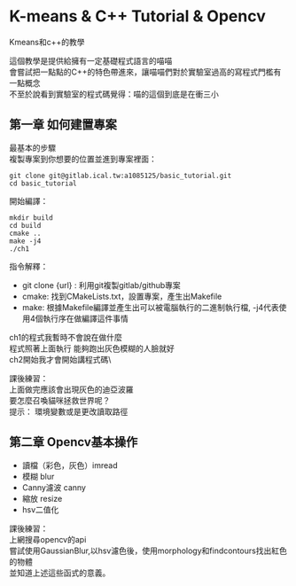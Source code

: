 # K-means & C++ Tutorial & Opencv

Kmeans和c++的教學

這個教學是提供給擁有一定基礎程式語言的喵喵\
會嘗試把一點點的C++的特色帶進來，讓喵喵們對於實驗室過高的寫程式門檻有一點概念\
不至於說看到實驗室的程式碼覺得：喵的這個到底是在衝三小

## 第一章 如何建置專案

最基本的步驟\
複製專案到你想要的位置並進到專案裡面：

```
git clone git@gitlab.ical.tw:a1085125/basic_tutorial.git
cd basic_tutorial
```
開始編譯：

```
mkdir build
cd build
cmake ..
make -j4
./ch1
```

指令解釋：
- git clone {url} : 利用git複製gitlab/github專案
- cmake: 找到CMakeLists.txt，設置專案，產生出Makefile
- make: 根據Makefile編譯並產生出可以被電腦執行的二進制執行檔, -j4代表使用4個執行序在做編譯這件事情

ch1的程式我暫時不會說在做什麼\
程式照著上面執行 能夠跑出灰色模糊的人臉就好\
ch2開始我才會開始講程式碼\

課後練習：\
上面做完應該會出現灰色的迪亞波羅\
要怎麼召喚貓咪拯救世界呢？\
提示：
環境變數或是更改讀取路徑

## 第二章 Opencv基本操作

- 讀檔（彩色，灰色）imread
- 模糊 blur
- Canny濾波 canny
- 縮放 resize
- hsv二值化

課後練習：\
上網搜尋opencv的api\
嘗試使用GaussianBlur,以hsv濾色後，使用morphology和findcontours找出紅色的物體\
並知道上述這些函式的意義。